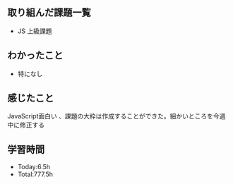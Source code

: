## 取り組んだ課題一覧
- JS 上級課題
## わかったこと
- 特になし
## 感じたこと
JavaScript面白い
、課題の大枠は作成することができた。細かいところを今週中に修正する
## 学習時間
- Today:6.5h
- Total:777.5h